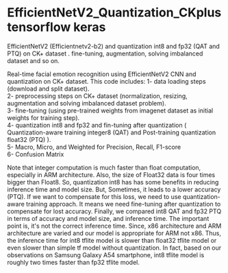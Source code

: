 # EfficientNetV2_Quantization_CKplus tensorflow keras
 EfficientNetV2 (Efficientnetv2-b2) and quantization int8 and fp32 (QAT and PTQ) on CK+ dataset . fine-tuning, augmentation, solving imbalanced dataset and so on.
 
Real-time facial emotion recognition using EfficientNetV2 CNN and quantization on CK+ dataset. This code includes:
1- data loading steps (download and split dataset).  
2- preprocessing steps on CK+ dataset (normalization, resizing, augmentation and solving imbalanced dataset problem).  
3- fine-tuning (using pre-trained weights from imagenet dataset as initial weights for training step).  
4- quantization int8 and fp32 and fin-tuning after quantization ( Quantization-aware training integer8 (QAT) and Post-training quantization float32 (PTQ) ).  
5- Macro, Micro, and Weighted for Precision, Recall, F1-score  
6- Confusion Matrix

Note that integer computation is much faster than float computation, especially in ARM architecture. Also, the size of Float32 data is four times bigger than Float8. So, quantization int8 has has some benefits in reducing inference time and model size. But, Sometimes, it leads to a lower accuracy (PTQ). If we want to compensate for this loss, we need to use quantization-aware training approach. It means we need fine-tuning after quantization to compensate for lost accuracy. Finally, we compared int8 QAT and fp32 PTQ in terms of accuracy and model size, and inference time. The important point is, it's not the correct inference time. Since, x86 architecture and ARM architecture are varied and our model is appropriate for ARM not x86. Thus, the inference time for int8 tflite model is slower than float32 tflite model or even slower than simple tf model without quantization. In fact, based on our observations on Samsung Galaxy A54 smartphone, int8 tflite model is roughly two times faster than fp32 tflite model.
